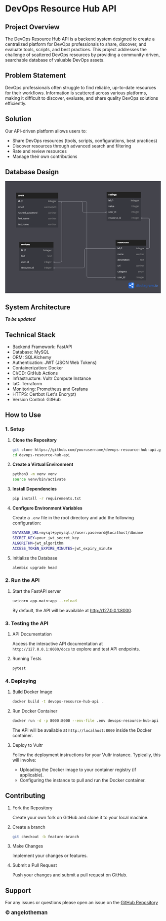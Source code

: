 # DevOps Resource Hub API

## Project Overview
The DevOps Resource Hub API is a backend system designed to create a centralized platform for DevOps professionals to share, discover, and evaluate tools, scripts, and best practices. This project addresses the challenge of scattered DevOps resources by providing a community-driven, searchable database of valuable DevOps assets.

## Problem Statement
DevOps professionals often struggle to find reliable, up-to-date resources for their workflows. Information is scattered across various platforms, making it difficult to discover, evaluate, and share quality DevOps solutions efficiently.

## Solution
Our API-driven platform allows users to:

* Share DevOps resources (tools, scripts, configurations, best practices)
* Discover resources through advanced search and filtering
* Rate and review resources
* Manage their own contributions

## Database Design
![Database Design](assets/resource-api-database.png)

## System Architecture

***To be updated***

## Technical Stack

* Backend Framework: FastAPI
* Database: MySQL
* ORM: SQLAlchemy
* Authentication: JWT (JSON Web Tokens)
* Containerization: Docker
* CI/CD: GitHub Actions
* Infrastructure: Vultr Compute Instance
* IaC: Terraform
* Monitoring: Prometheus and Grafana
* HTTPS: Certbot (Let's Encrypt)
* Version Control: GitHub

## How to Use

### 1. Setup

1. **Clone the Repository**

   ```bash
   git clone https://github.com/yourusername/devops-resource-hub-api.git
   cd devops-resource-hub-api
   ```

1. **Create a Virtual Environment**

   ```bash
   python3 -m venv venv
   source venv/bin/activate
   ```

1. **Install Dependencies**

   ```bash
   pip install -r requirements.txt
   ```

1. **Configure Environment Variables**

   Create a `.env` file in the root directory and add the following configuration:

   ```bash
   DATABASE_URL=mysql+pymysql://user:password@localhost/dbname
   SECRET_KEY=your_jwt_secret_key
   ALGORITHM=jwt_algorithm
   ACCESS_TOKEN_EXPIRE_MINUTES=jwt_expiry_minute
   ```

1. Initialize the Database

   ```bash
   alembic upgrade head
   ```

### 2. Run the API

1. Start the FastAPI server

   ```bash
   uvicorn app.main:app --reload
   ```

   By default, the API will be available at http://127.0.0.1:8000.

### 3. Testing the API

1. API Documentation

   Access the interactive API documentation at `http://127.0.0.1:8000/docs` to explore and test API endpoints.

1. Running Tests

   ```bash
   pytest
   ```

### 4. Deploying

1. Build Docker Image

   ```bash
   docker build -t devops-resource-hub-api .
   ```

1. Run Docker Container

   ```bash
   docker run -d -p 8000:8000 --env-file .env devops-resource-hub-api
   ```

   The API will be available at `http://localhost:8000` inside the Docker container.

1. Deploy to Vultr

   Follow the deployment instructions for your Vultr instance. Typically, this will involve:

   * Uploading the Docker image to your container registry (if applicable).
   * Configuring the instance to pull and run the Docker container.

## Contributing

1. Fork the Repository

   Create your own fork on GitHub and clone it to your local machine.

1. Create a branch

   ```bash
   git checkout -b feature-branch
   ```

1. Make Changes

   Implement your changes or features.

1. Submit a Pull Request

   Push your changes and submit a pull request on GitHub.

## Support

   For any issues or questions please open an issue on the [GitHub Repository](https://github.com/angelotheman/resource-hub-api/issues)

**<span style="font-size: 1.2em;">&copy; angelotheman</span>**
